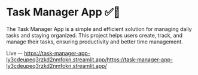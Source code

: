 # Task Manager App ✅📅
The Task Manager App is a simple and efficient solution for managing daily tasks and staying organized. This project helps users create, track, and manage their tasks, ensuring productivity and better time management.

Live -- https://task-manager-app-ly3cdeupeq3rzkd2nmfokn.streamlit.app/https://task-manager-app-ly3cdeupeq3rzkd2nmfokn.streamlit.app/
